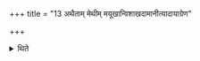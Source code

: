 +++
title = "13 अथैताम् मेथीम् मयूखान्विशाखदामानीत्यादायाग्रेण"

+++

<details><summary>थिते</summary>

अथैतां मेथीं मयूखान्विशाखदामानीत्यादायाग्रेण होतारं जघनेन गार्हपत्यं दक्षिणया द्वारोपनिर्हृत्य दक्षिणेन दक्षिणं द्वारं मेथीं निहन्ति होतुः समीक्षायै १३
</details>

